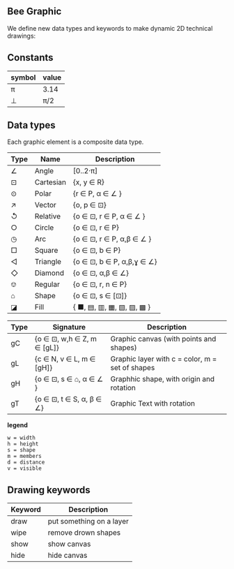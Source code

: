 ## Bee Graphic

We define new data types and keywords to make dynamic 2D technical drawings:

## Constants

 symbol | value
--------|-------------------------------------------
 π      | 3.14
 ⊥      | π/2
 
## Data types

Each graphic element is a composite data type.

 Type  | Name     | Description
-------|----------|---------------------------------
  ∠    | Angle    | [0..2·π] 
  ⊡    | Cartesian| {x, y ∈ R}
  ⊙    | Polar    | {r ∈ P, α ∈ ∠ }  
  ↗    | Vector   | {o, p ∈ ⊡}  
  ↺    | Relative | {o ∈ ⊡, r ∈ P, α ∈ ∠ }    
  ○    | Circle   | {o ∈ ⊡, r ∈ P}  
  ◷    | Arc      | {o ∈ ⊡, r ∈ P, α,β ∈ ∠ }
  □    | Square   | {o ∈ ⊡, b ∈ P}
  ◁    | Triangle | {o ∈ ⊡, b ∈ P, α,β,ɣ ∈ ∠}
  ◇    | Diamond  | {o ∈ ⊡, α,β ∈ ∠} 
  ⎊    | Regular  | {o ∈ ⊡, r, n ∈ P}
  ⌂    | Shape    | {o ∈ ⊡, s ∈ [⊡]}
  ◪    | Fill     | { ■, ▤, ▥, ▦, ▧, ▨, ▩ } 

Type   | Signature                    | Description
-------|------------------------------|-------------------------------------------------
gC     | {o ∈ ⊡, w,h ∈ Z, m ∈ [gL]}   | Graphic  canvas (with points and shapes)
gL     | {c ∈ N, v ∈ L, m ∈ [gH]}     | Graphic  layer with c = color, m = set of shapes
gH     | {o ∈ ⊡, s ∈ ⌂, α ∈ ∠ }       | Graphhic shape, with origin and rotation
gT     | {o ∈ ⊡, t ∈ S, α, β ∈ ∠}     | Graphic  Text with rotation

**legend**
```
w = width
h = height
s = shape
m = members
d = distance
v = visible 
```

## Drawing keywords

Keyword  | Description
---------|-----------------------------------
draw     | put something on a layer
wipe     | remove drown shapes
show     | show canvas
hide     | hide canvas


